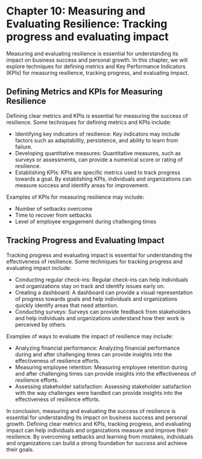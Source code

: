 Chapter 10: Measuring and Evaluating Resilience: Tracking progress and evaluating impact
========================================================================================

Measuring and evaluating resilience is essential for understanding its impact on business success and personal growth. In this chapter, we will explore techniques for defining metrics and Key Performance Indicators (KPIs) for measuring resilience, tracking progress, and evaluating impact.

Defining Metrics and KPIs for Measuring Resilience
--------------------------------------------------

Defining clear metrics and KPIs is essential for measuring the success of resilience. Some techniques for defining metrics and KPIs include:

* Identifying key indicators of resilience: Key indicators may include factors such as adaptability, persistence, and ability to learn from failure.
* Developing quantitative measures: Quantitative measures, such as surveys or assessments, can provide a numerical score or rating of resilience.
* Establishing KPIs: KPIs are specific metrics used to track progress towards a goal. By establishing KPIs, individuals and organizations can measure success and identify areas for improvement.

Examples of KPIs for measuring resilience may include:

* Number of setbacks overcome
* Time to recover from setbacks
* Level of employee engagement during challenging times

Tracking Progress and Evaluating Impact
---------------------------------------

Tracking progress and evaluating impact is essential for understanding the effectiveness of resilience. Some techniques for tracking progress and evaluating impact include:

* Conducting regular check-ins: Regular check-ins can help individuals and organizations stay on track and identify issues early on.
* Creating a dashboard: A dashboard can provide a visual representation of progress towards goals and help individuals and organizations quickly identify areas that need attention.
* Conducting surveys: Surveys can provide feedback from stakeholders and help individuals and organizations understand how their work is perceived by others.

Examples of ways to evaluate the impact of resilience may include:

* Analyzing financial performance: Analyzing financial performance during and after challenging times can provide insights into the effectiveness of resilience efforts.
* Measuring employee retention: Measuring employee retention during and after challenging times can provide insights into the effectiveness of resilience efforts.
* Assessing stakeholder satisfaction: Assessing stakeholder satisfaction with the way challenges were handled can provide insights into the effectiveness of resilience efforts.

In conclusion, measuring and evaluating the success of resilience is essential for understanding its impact on business success and personal growth. Defining clear metrics and KPIs, tracking progress, and evaluating impact can help individuals and organizations measure and improve their resilience. By overcoming setbacks and learning from mistakes, individuals and organizations can build a strong foundation for success and achieve their goals.
